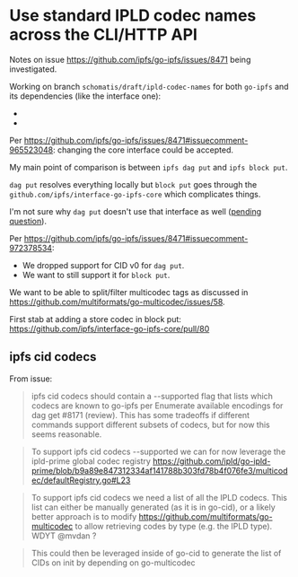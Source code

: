 # Use standard IPLD codec names across the CLI/HTTP API

Notes on issue https://github.com/ipfs/go-ipfs/issues/8471 being investigated.

Working on branch `schomatis/draft/ipld-codec-names` for both `go-ipfs` and its dependencies (like the interface one):
* <GH-LINK>
* <GH-LINK>

Per https://github.com/ipfs/go-ipfs/issues/8471#issuecomment-965523048: changing the core interface could be accepted.

My main point of comparison is between `ipfs dag put` and `ipfs block put`.

`dag put` resolves everything locally but `block put` goes through the `github.com/ipfs/interface-go-ipfs-core` which complicates things.

I'm not sure why `dag put` doesn't use that interface as well ([pending question](https://github.com/ipfs/go-ipfs/issues/8471#issuecomment-966356900)).

Per https://github.com/ipfs/go-ipfs/issues/8471#issuecomment-972378534:
* We dropped support for CID v0 for `dag put`.
* We want to still support it for `block put`.

We want to be able to split/filter multicodec tags as discussed in https://github.com/multiformats/go-multicodec/issues/58.

First stab at adding a store codec in block put: https://github.com/ipfs/interface-go-ipfs-core/pull/80

## ipfs cid codecs

From issue:

> ipfs cid codecs should contain a --supported flag that lists which codecs are known to go-ipfs per Enumerate available encodings for dag get #8171 (review). This has some tradeoffs if different commands support different subsets of codecs, but for now this seems reasonable.

> To support ipfs cid codecs --supported we can for now leverage the ipld-prime global codec registry https://github.com/ipld/go-ipld-prime/blob/b9a89e847312334af141788b303fd78b4f076fe3/multicodec/defaultRegistry.go#L23


> To support ipfs cid codecs we need a list of all the IPLD codecs. This list can either be manually generated (as it is in go-cid), or a likely better approach is to modify https://github.com/multiformats/go-multicodec to allow retrieving codes by type (e.g. the IPLD type). WDYT @mvdan ?

> This could then be leveraged inside of go-cid to generate the list of CIDs on init by depending on go-multicodec



